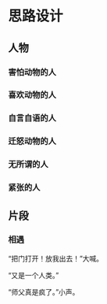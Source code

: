 # 思路设计

## 人物

### 害怕动物的人

### 喜欢动物的人

### 自言自语的人

### 迁怒动物的人

### 无所谓的人

### 紧张的人

## 片段

### 相遇

“把门打开！放我出去！”大喊。

“又是一个人类。”

“师父真是疯了。”小声。
